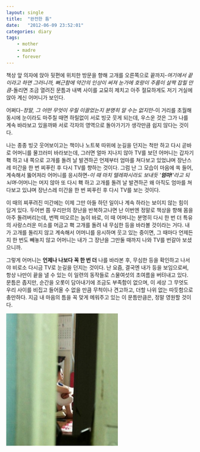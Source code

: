 ```yaml
---
layout: single
title:  "완전한 틈"
date:   "2012-06-09 23:52:01"
categories: diary
tags:
    - mother
    - madre
    - forever
---
```


책상 앞 의자에 앉아 뒷편에 위치한 방문을 향해 고개를 오른쪽으로 끝까지-*여기에서 끝이라고 하면 그러니까, 뻐근함에 약간의 인상이 써져 눈가에 호랑이 주름이 살짝 잡힐 만큼*-돌리면 조금 열려진 문틈과 내벽 사이를 교묘히 제치고 아주 절묘하게도 저기 거실에 앉아 계신 어머니가 보인다. 

어쩌다-*정말, 그 어떤 무엇이 우릴 이끌었는지 분명히 알 수는 없지만*-이 거리를 초월해 동시에 눈이라도 마주칠 때면 하릴없이 서로 빙긋 웃게 되는데, 우스운 것은 그가 나를 계속 바라보고 있을까봐 서로 각자의 영역으로 돌아가기가 생각만큼 쉽지 않다는 것이다.

나는 종종 빙긋 웃어보이고는 책이나 노트북 따위에 눈길을 던지는 척만 하고 다시 곧바로 어머니를 물끄러미 바라보는데, 그러면 얼마 지나지 않아 TV를 보던 어머니는 갑자기 홱 하고 내 쪽으로 고개를 돌려 날 발견하곤 언제부터 엄마를 쳐다보고 있었냐며 장난스레 미간을 한 번 찌푸린 후 다시 TV를 향하는 것이다. 그럼 난 그 모습이 마음에 쏙 들어, 계속해서 뚫어져라 어머니를 응시하면-*이 때 마치 텔레파시라도 보내듯 '**엄마!**'라고 되뇌며*-어머니는 머지 않아 또 다시 홱 하고 고개를 돌려 날 발견하곤 왜 아직도 엄마를 쳐다보고 있냐며 장난스레 미간을 한 번 찌푸린 후 다시 TV를 보는 것이다. 

이 때의 찌푸려진 미간에는 이제 그만 아들 하던 일이나 계속 하라는 보이지 않는 힘이 담겨 있다. 두어번 쯤 우리만의 장난을 반복하고나면 난 이번엔 정말로 책상을 향해 몸을 아주 돌려버리는데, 번쩍 떠오르는 놈이 바로, 이 때 어머니는 분명히 다시 한 번 더 특유의 사랑스러운 미소를 머금고 홱 고개를 돌려 내 무심한 등을 바라볼 것이라는 거다. 내가 고개를 돌리지 않고 계속해서 어머니를 응시하며 웃고 있는 중이면, 그 때마다 언제든지 한 번도 빼놓지 않고 어머니는 내가 그 장난을 그만둘 때까지 나와 TV를 번갈아 보셨으니까. 

그렇게 어머니는 **언제나 나보다 꼭 한 번 더** 나를 바라본 후, 무심한 등을 확인하고 나서야 비로소 다시금 TV로 눈길을 던지는 것이다. 난 요즘, 결국엔 내가 등을 보임으로써, 항상 나만이 끝을 낼 수 있는 이 일련의 동작들로 스물여섯의 초여름을 버텨내고 있다. 문틈은 좁지만, 순간을 오롯이 담아내기에 조금도 부족함이 없으며, 이 세상 그 무엇도 우리 사이를 비집고 들어올 수 없을 만큼 무척이나 견고하고, 더할 나위 없는 따듯함으로 충만하다. 지금 내 마음의 틈을 꼭 맞게 메워주고 있는 이 문틈만큼은, 정말 영원할 것이다.

![madre](/assets/images/어머니1.jfif)
